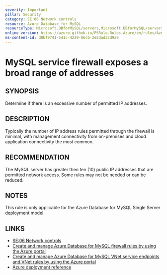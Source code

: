 ```yaml
---
severity: Important
pillar: Security
category: SE:06 Network controls
resource: Azure Database for MySQL
resourceType: Microsoft.DBforMySQL/servers,Microsoft.DBforMySQL/servers/firewallRules
online version: https://azure.github.io/PSRule.Rules.Azure/en/rules/Azure.MySQL.FirewallIPRange/
ms-content-id: d8bf9741-541c-4229-86cb-2e2dad32d9a9
---
```


# MySQL service firewall exposes a broad range of addresses

## SYNOPSIS

Determine if there is an excessive number of permitted IP addresses.

## DESCRIPTION

Typically the number of IP address rules permitted through the firewall is minimal, with management connectivity from on-premises and cloud application connectivity the most common.

## RECOMMENDATION

The MySQL server has greater then ten (10) public IP addresses that are permitted network access.
Some rules may not be needed or can be reduced.

## NOTES

This rule is only applicable for the Azure Database for MySQL Single Server deployment model.

## LINKS

- [SE:06 Network controls](https://learn.microsoft.com/azure/well-architected/security/networking)
- [Create and manage Azure Database for MySQL firewall rules by using the Azure portal](https://learn.microsoft.com/azure/mysql/single-server/how-to-manage-firewall-using-portal)
- [Create and manage Azure Database for MySQL VNet service endpoints and VNet rules by using the Azure portal](https://learn.microsoft.com/azure/mysql/single-server/how-to-manage-vnet-using-portal)
- [Azure deployment reference](https://learn.microsoft.com/azure/templates/microsoft.dbformysql/servers)
